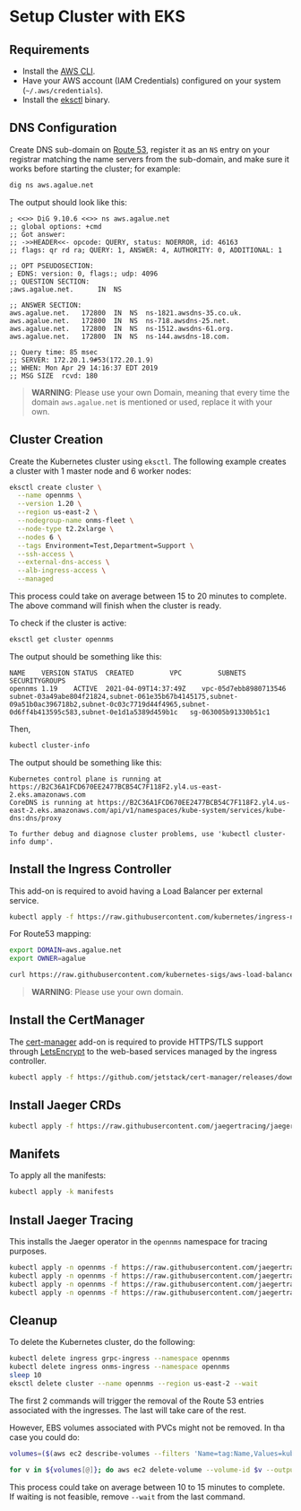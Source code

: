 # Setup Cluster with EKS

## Requirements

* Install the [AWS CLI](https://aws.amazon.com/cli/).
* Have your AWS account (IAM Credentials) configured on your system (`~/.aws/credentials`).
* Install the [eksctl](https://eksctl.io/) binary.

## DNS Configuration

Create DNS sub-domain on [Route 53](https://console.aws.amazon.com/route53/home), register it as an `NS` entry on your registrar matching the name servers from the sub-domain, and make sure it works before starting the cluster; for example:

```bash
dig ns aws.agalue.net
```

The output should look like this:

```text
; <<>> DiG 9.10.6 <<>> ns aws.agalue.net
;; global options: +cmd
;; Got answer:
;; ->>HEADER<<- opcode: QUERY, status: NOERROR, id: 46163
;; flags: qr rd ra; QUERY: 1, ANSWER: 4, AUTHORITY: 0, ADDITIONAL: 1

;; OPT PSEUDOSECTION:
; EDNS: version: 0, flags:; udp: 4096
;; QUESTION SECTION:
;aws.agalue.net.      IN  NS

;; ANSWER SECTION:
aws.agalue.net.   172800  IN  NS  ns-1821.awsdns-35.co.uk.
aws.agalue.net.   172800  IN  NS  ns-718.awsdns-25.net.
aws.agalue.net.   172800  IN  NS  ns-1512.awsdns-61.org.
aws.agalue.net.   172800  IN  NS  ns-144.awsdns-18.com.

;; Query time: 85 msec
;; SERVER: 172.20.1.9#53(172.20.1.9)
;; WHEN: Mon Apr 29 14:16:37 EDT 2019
;; MSG SIZE  rcvd: 180
```

> **WARNING**: Please use your own Domain, meaning that every time the domain `aws.agalue.net` is mentioned or used, replace it with your own.

## Cluster Creation

Create the Kubernetes cluster using `eksctl`. The following example creates a cluster with 1 master node and 6 worker nodes:

```bash
eksctl create cluster \
  --name opennms \
  --version 1.20 \
  --region us-east-2 \
  --nodegroup-name onms-fleet \
  --node-type t2.2xlarge \
  --nodes 6 \
  --tags Environment=Test,Department=Support \
  --ssh-access \
  --external-dns-access \
  --alb-ingress-access \
  --managed
```

This process could take on average between 15 to 20 minutes to complete. The above command will finish when the cluster is ready.

To check if the cluster is active:

```bash
eksctl get cluster opennms
```

The output should be something like this:

```text
NAME	VERSION	STATUS	CREATED			VPC			SUBNETS											SECURITYGROUPS
opennms	1.19	ACTIVE	2021-04-09T14:37:49Z	vpc-05d7ebb8980713546	subnet-03a49abe804f21824,subnet-061e35b67b4145175,subnet-09a51b0ac396718b2,subnet-0c03c7719d44f4965,subnet-0d6ff4b413595c583,subnet-0e1d1a5389d459b1c	sg-063005b91330b51c1
```

Then,

```bash
kubectl cluster-info
```

The output should be something like this:

```text
Kubernetes control plane is running at https://B2C36A1FCD670EE2477BCB54C7F118F2.yl4.us-east-2.eks.amazonaws.com
CoreDNS is running at https://B2C36A1FCD670EE2477BCB54C7F118F2.yl4.us-east-2.eks.amazonaws.com/api/v1/namespaces/kube-system/services/kube-dns:dns/proxy

To further debug and diagnose cluster problems, use 'kubectl cluster-info dump'.
```

## Install the Ingress Controller

This add-on is required to avoid having a Load Balancer per external service.

```bash
kubectl apply -f https://raw.githubusercontent.com/kubernetes/ingress-nginx/master/deploy/static/provider/aws/deploy.yaml
```

For Route53 mapping:

 ```bash
export DOMAIN=aws.agalue.net
export OWNER=agalue

curl https://raw.githubusercontent.com/kubernetes-sigs/aws-load-balancer-controller/main/docs/examples/external-dns.yaml 2>/dev/null | sed "s/--domain-filter=.*/--domain-filter=$DOMAIN/" | sed "s/--txt-owner-id=.*/--txt-owner-id=$OWNER/" | kubectl apply -f -
```

> **WARNING**: Please use your own domain.

## Install the CertManager

The [cert-manager](https://cert-manager.readthedocs.io/en/latest/) add-on is required to provide HTTPS/TLS support through [LetsEncrypt](https://letsencrypt.org) to the web-based services managed by the ingress controller.

```bash
kubectl apply -f https://github.com/jetstack/cert-manager/releases/download/v1.3.0/cert-manager.yaml
```

## Install Jaeger CRDs

```bash
kubectl apply -f https://raw.githubusercontent.com/jaegertracing/jaeger-operator/master/deploy/crds/jaegertracing.io_jaegers_crd.yaml
```

## Manifets

To apply all the manifests:

```bash
kubectl apply -k manifests
```

## Install Jaeger Tracing

This installs the Jaeger operator in the `opennms` namespace for tracing purposes.

```bash
kubectl apply -n opennms -f https://raw.githubusercontent.com/jaegertracing/jaeger-operator/master/deploy/service_account.yaml
kubectl apply -n opennms -f https://raw.githubusercontent.com/jaegertracing/jaeger-operator/master/deploy/role.yaml
kubectl apply -n opennms -f https://raw.githubusercontent.com/jaegertracing/jaeger-operator/master/deploy/role_binding.yaml
kubectl apply -n opennms -f https://raw.githubusercontent.com/jaegertracing/jaeger-operator/master/deploy/operator.yaml
```

## Cleanup

To delete the Kubernetes cluster, do the following:

```bash
kubectl delete ingress grpc-ingress --namespace opennms
kubectl delete ingress onms-ingress --namespace opennms
sleep 10
eksctl delete cluster --name opennms --region us-east-2 --wait
```

The first 2 commands will trigger the removal of the Route 53 entries associated with the ingresses. The last will take care of the rest.

However, EBS volumes associated with PVCs might not be removed. In tha case you could do:

```bash
volumes=($(aws ec2 describe-volumes --filters 'Name=tag:Name,Values=kubernetes-dynamic*'  --query 'Volumes[*].VolumeId' --output text))

for v in ${volumes[@]}; do aws ec2 delete-volume --volume-id $v --output text; done
```

This process could take on average between 10 to 15 minutes to complete. If waiting is not feasible, remove `--wait` from the last command.
